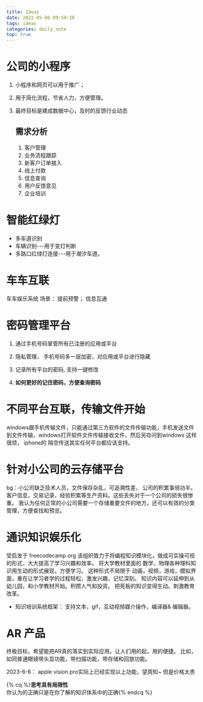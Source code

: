 ```yaml
---
title: Ideas
date: 2022-05-06 09:59:10
tags: ideas
categories: daily_note
top: true
---
```


# 公司的小程序
1. 小程序和网页可以用于推广；  
2. 用于简化流程，节省人力，方便管理。
3. 最终目标是建成数据中心，及时的反馈行业动态

	## 需求分析
	1. 客户管理
	2. 业务流程跟踪
	3. 新客户订单接入
	4. 线上付款
	5. 信息查询
	6. 用户反馈意见
	7. 企业培训

# 智能红绿灯
- 多车道识别
- 车辆识别---用于变灯判断
- 多路口红绿灯连接---用于潮汐车道。

# 车车互联
车车娱乐系统
场景： 提前预警； 信息互通

# 密码管理平台
1. 通过手机号码掌管所有已注册的应用或平台
2. 隐私管理， 手机号码多一层加密，对应用或平台进行隐藏
3. 记录所有平台的密码, 支持一键修改

4. **如何更好的记住密码，方便查询密码**
 
# 不同平台互联，传输文件开始
windows跟手机传输文件，只能通过第三方软件的文件传输功能，手机发送文件到文件传输，windows打开软件文件传输接收文件，然后另存问到windows
这样很烦， iphone的 隔空传送其实任何平台都应该支持。

# 针对小公司的云存储平台
bg：小公司缺乏技术人员，文件保存杂乱，可追溯性差， 公司的积累事倍功半。
客户信息，交易记录，经验积累等生产资料。这些丢失对于一个公司的损失很惨重。
我认为任何正常的小公司需要一个存储重要文件的地方。还可以有效的分类管理，方便查找和预览。

# 通识知识娱乐化
受启发于 freecodecamp.org 该组织致力于将编程知识模块化，做成可实操可视的形式，大大提高了学习兴趣和效率。
将大学教材里面的 数学，物理各种理科知识用生动的形式展现，方便学习。
这种形式不局限于 动画，视频，游戏，模拟界面，重在让学习者学的过程轻松，激发兴趣，记忆深刻。
知识内容可以延伸到从幼儿园，和小学教材开始。积攒人气和投资。
把死板的知识变得生动。刺激教育改革。

- 知识培训系统框架： 支持文本，gif，互动视频媒介操作，编译器& 编辑器。

# AR 产品
终极目标，希望能把AR真的落实到实际应用。让人们用的起，用的便捷。
比如，如同普通眼镜带头显功能，带扫描功能，带存储和回放功能。

2023-6-6： apple vision pro实际上已经实现以上功能，望周知~ 但是价格太贵

{% cq %}**思考具有局限性**  
你认为的正确只是在你了解的知识体系中的正确{% endcq %}
